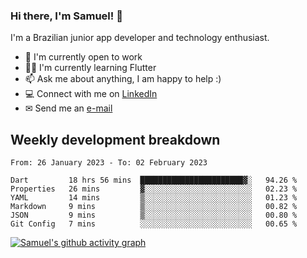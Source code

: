 ### Hi there, I'm Samuel! 👋

I'm a Brazilian junior app developer and technology enthusiast.

- 🏢 I'm currently open to work
- 👨‍💻 I'm currently learning Flutter
- 📫 Ask me about anything, I am happy to help :)
- 💻 Connect with me on [LinkedIn](https://www.linkedin.com/in/samuel-s-marques/)
- ✉ Send me an [e-mail](mailto:samuel.s.marques@protonmail.com)

## Weekly development breakdown
<!--START_SECTION:waka-->

```text
From: 26 January 2023 - To: 02 February 2023

Dart         18 hrs 56 mins  ███████████████████████▓░   94.26 %
Properties   26 mins         ▓░░░░░░░░░░░░░░░░░░░░░░░░   02.23 %
YAML         14 mins         ▒░░░░░░░░░░░░░░░░░░░░░░░░   01.23 %
Markdown     9 mins          ▒░░░░░░░░░░░░░░░░░░░░░░░░   00.82 %
JSON         9 mins          ▒░░░░░░░░░░░░░░░░░░░░░░░░   00.80 %
Git Config   7 mins          ░░░░░░░░░░░░░░░░░░░░░░░░░   00.65 %
```

<!--END_SECTION:waka-->

[![Samuel's github activity graph](https://activity-graph.herokuapp.com/graph?username=samuel-s-marques&theme=react-dark)](https://github.com/samuel-s-marques)

